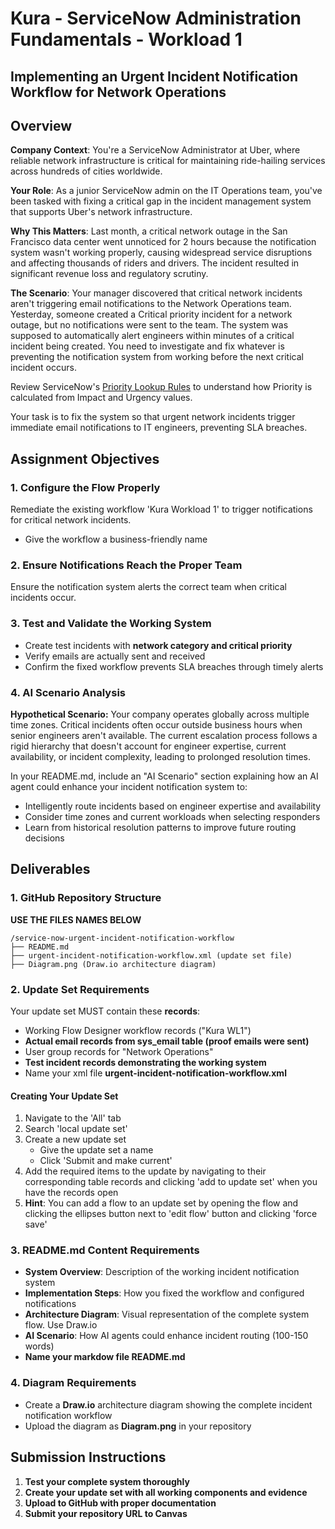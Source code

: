 # Kura - ServiceNow Administration Fundamentals - Workload 1

## Implementing an Urgent Incident Notification Workflow for Network Operations

## Overview

**Company Context**: You're a ServiceNow Administrator at Uber, where reliable network infrastructure is critical for maintaining ride-hailing services across hundreds of cities worldwide.

**Your Role**: As a junior ServiceNow admin on the IT Operations team, you've been tasked with fixing a critical gap in the incident management system that supports Uber's network infrastructure.

**Why This Matters**: Last month, a critical network outage in the San Francisco data center went unnoticed for 2 hours because the notification system wasn't working properly, causing widespread service disruptions and affecting thousands of riders and drivers. The incident resulted in significant revenue loss and regulatory scrutiny.

**The Scenario**: Your manager discovered that critical network incidents aren't triggering email notifications to the Network Operations team. Yesterday, someone created a Critical priority incident for a network outage, but no notifications were sent to the team. The system was supposed to automatically alert engineers within minutes of a critical incident being created. You need to investigate and fix whatever is preventing the notification system from working before the next critical incident occurs.

Review ServiceNow's [Priority Lookup Rules](https://www.servicenow.com/docs/bundle/yokohama-it-service-management/page/product/incident-management/task/def-prio-lookup-rules.html) to understand how Priority is calculated from Impact and Urgency values.

Your task is to fix the system so that urgent network incidents trigger immediate email notifications to IT engineers, preventing SLA breaches.

## Assignment Objectives

### 1. Configure the Flow Properly

Remediate the existing workflow 'Kura Workload 1' to trigger notifications for critical network incidents.
- Give the workflow a business-friendly name
  
### 2. Ensure Notifications Reach the Proper Team

Ensure the notification system alerts the correct team when critical incidents occur.

### 3. Test and Validate the Working System

- Create test incidents with **network category and critical priority**
- Verify emails are actually sent and received
- Confirm the fixed workflow prevents SLA breaches through timely alerts

### 4. AI Scenario Analysis

**Hypothetical Scenario:** Your company operates globally across multiple time zones. Critical incidents often occur outside business hours when senior engineers aren't available. The current escalation process follows a rigid hierarchy that doesn't account for engineer expertise, current availability, or incident complexity, leading to prolonged resolution times.

In your README.md, include an "AI Scenario" section explaining how an AI agent could enhance your incident notification system to:

- Intelligently route incidents based on engineer expertise and availability
- Consider time zones and current workloads when selecting responders
- Learn from historical resolution patterns to improve future routing decisions

## Deliverables

### 1. GitHub Repository Structure

**USE THE FILES NAMES BELOW**

```
/service-now-urgent-incident-notification-workflow
├── README.md
├── urgent-incident-notification-workflow.xml (update set file)
├── Diagram.png (Draw.io architecture diagram)
```

### 2. Update Set Requirements

Your update set MUST contain these **records**:

- Working Flow Designer workflow records ("Kura WL1")
- **Actual email records from sys_email table (proof emails were sent)**
- User group records for "Network Operations"
- **Test incident records demonstrating the working system**
- Name your xml file **urgent-incident-notification-workflow.xml**

#### Creating Your Update Set

1. Navigate to the 'All' tab
2. Search 'local update set'
3. Create a new update set
   - Give the update set a name
   - Click 'Submit and make current'
4. Add the required items to the update by navigating to their corresponding table records and clicking 'add to update set' when you have the records open
5. **Hint**: You can add a flow to an update set by opening the flow and clicking the ellipses button next to 'edit flow' button and clicking 'force save'

### 3. README.md Content Requirements

- **System Overview**: Description of the working incident notification system
- **Implementation Steps**: How you fixed the workflow and configured notifications
- **Architecture Diagram**: Visual representation of the complete system flow. Use Draw.io
- **AI Scenario**: How AI agents could enhance incident routing (100-150 words)
- **Name your markdow file README.md**

### 4. Diagram Requirements

- Create a **Draw.io** architecture diagram showing the complete incident notification workflow
- Upload the diagram as **Diagram.png** in your repository

## Submission Instructions

1. **Test your complete system thoroughly**
2. **Create your update set with all working components and evidence**
3. **Upload to GitHub with proper documentation**
4. **Submit your repository URL to Canvas**
